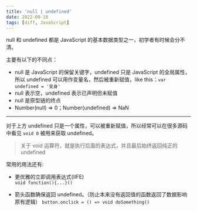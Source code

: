 ```yaml
---
title: 'null | undefined'
date: 2022-09-18
tags: [diff, JavaScript]
---
```


null 和 undefined 都是 JavaScript 的基本数据类型之一，初学者有时候会分不清。

主要有以下的不同点：

- null 是 JavaScript 的保留关键字，undefined 只是 JavaScript 的全局属性，所以 undefined 可以用作变量名，然后被重新赋值，like this：`var undefined = '变身'`
- null 表示空，undefined 表示已声明但未赋值
- null 是原型链的终点
- Number(null) => 0；Number(undefined) => NaN

---

对于上方 undefined 只是一个属性，可以被重新赋值，所以经常可以在很多源码中看见 `void 0` 被用来获取 undefined。

> 关于 void 运算符，就是执行后面的表达式，并且最后始终返回纯正的 undefined

常用的用法还有:

- 更优雅的立即调用表达式(IIFE)  
  `void function(){...}()`

- 箭头函数确保返回 undefined。（防止本来没有返回值的函数返回了数据影响原有逻辑）
  `button.onclick = () => void doSomething()`
